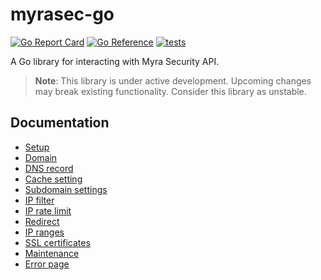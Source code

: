 # myrasec-go

[![Go Report Card](https://goreportcard.com/badge/github.com/Myra-Security-GmbH/myrasec-go)](https://goreportcard.com/report/github.com/Myra-Security-GmbH/myrasec-go)
[![Go Reference](https://pkg.go.dev/badge/github.com/Myra-Security-GmbH/myrasec-go.svg)](https://pkg.go.dev/github.com/Myra-Security-GmbH/myrasec-go)
[![tests](https://github.com/Myra-Security-GmbH/myrasec-go/actions/workflows/test.yml/badge.svg)](https://github.com/Myra-Security-GmbH/myrasec-go/actions/workflows/test.yml)

A Go library for interacting with Myra Security API.

> **Note**: This library is under active development. 
> Upcoming changes may break existing functionality.
> Consider this library as unstable.

## Documentation
- [Setup](./docs/setup.md)
- [Domain](./docs/domain.md)
- [DNS record](./docs/dns_record.md)
- [Cache setting](./docs/cache_setting.md)
- [Subdomain settings](./docs/subdomain_settings.md)
- [IP filter](./docs/ip_filter.md)
- [IP rate limit](./docs/ratelimit.md)
- [Redirect](./docs/redirect.md)
- [IP ranges](./docs/ip_range.md)
- [SSL certificates](./docs/ssl.md)
- [Maintenance](./docs/maintenance.md)
- [Error page](./docs/error_page.md)